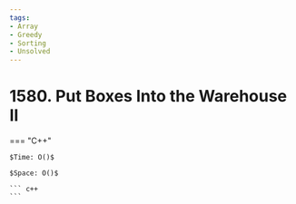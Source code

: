 ```yaml
---
tags:
- Array
- Greedy
- Sorting
- Unsolved
---
```



# 1580. Put Boxes Into the Warehouse II

=== "C++"

    $Time: O()$

    $Space: O()$

    ``` c++
    ```